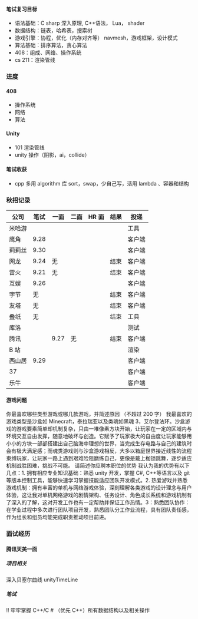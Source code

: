 
#### 笔试复习目标
* 语法基础：C sharp 深入原理, C++语法， Lua， shader
* 数据结构：链表，哈希表，搜索树
* 游戏引擎：协程，优化（内存对齐等） navmesh，游戏框架，设计模式
* 算法基础：排序算法，贪心算法
* 408：组成、网络、操作系统
* cs 211：渲染管线

### 进度
#### 408
* 操作系统
* 网络
* 算法
#### Unity
* 101 渲染管线
* unity 操作（阴影，ai，collide）

#### 笔试收获
* cpp 多用 algorithm 库 sort，swap，少自己写，活用 lambda 、容器和结构


### 秋招记录 

| 公司  | 笔试   | 一面   | 二面  | HR 面 | 结果  | 投递  |
| --- | ---- | ---- | --- | ---- | --- | --- |
| 米哈游 |      |      |     |      |     | 工具  |
| 鹰角  | 9.28 |      |     |      |     | 客户端 |
| 莉莉丝 | 9.30 |      |     |      |     | 客户端 |
| 网龙  | 9.24 | 无    |     |      | 结束  | 客户端 |
| 雷火  | 9.21 | 无    |     |      | 结束  | 客户端 |
| 互娱  | 9.26 |      |     |      |     | 客户端 |
| 字节  | 无    |      |     |      | 结束  | 客户端 |
| 友塔  | 无    |      |     |      | 结束  | 客户端 |
| 叠纸  | 无    |      |     |      | 结束  | 工具  |
| 库洛  |      |      |     |      |     | 测试  |
| 腾讯  |      | 9.27 | 无   |      | 结束  | 客户端 |
| B 站 |      |      |     |      |     | 渲染  |
| 西山居 | 9.29 |      |     |      |     | 客户端 |
| 37  |      |      |     |      |     | 客户端 |
| 乐牛  |      |      |     |      |     | 客户端 |



#### 游戏问题
你最喜欢哪些类型游戏或哪几款游戏，并简述原因 （不超过 200 字）
	我最喜欢的游戏类型是沙盒如 Minecraft，泰拉瑞亚以及类魂如黑魂 3，艾尔登法环。沙盒游戏的游戏要素简单却机制复杂，只由一堆像素方块开始，让玩家在一定的区域内与环境交互自由发挥，随意地破坏与创造。它赋予了玩家极大的自由度让玩家能够用小小的方块一部部搭建出自己脑海中理想的世界，当完成生存电路与自己的建筑时会有极大满足感；而魂类游戏则与沙盒游戏相反，大多以箱庭世界接近线性的流程束缚玩家，让玩家一路上遇到艰难险阻磨练自己，更像是戴上枷锁跳舞，逐步适应机制战胜困难，挑战不可能。
请简述你应聘本职位的优势
	我认为我的优势有以下几点：1. 拥有相应专业知识基础：熟悉 unity 开发，掌握 C#, C++等语言以及 git 等版本控制工具，能够快速学习掌握技能适应团队开发模式。2. 热爱游戏并熟悉游戏机制：拥有丰富的单机与网络游戏体验，深刻理解各类游戏的设计理念与用户体验，这让我对单机网络游戏的剧情架构、任务设计、角色成长系统和游戏机制有了深入的了解，这对开发工作也有一定帮助并保证工作热情。3：熟悉团队协作：在学业过程中多次进行团队项目开发，熟悉团队分工作业流程，具有团队责任感，作为组长和组员均能完成职责推动项目前进。


### 面试经历
#### 腾讯天美一面
##### 项目相关
深入贝塞尔曲线  unityTimeLine
##### 笔试
!! 牢牢掌握 C++/C # （优先 C++）所有数据结构以及相关操作